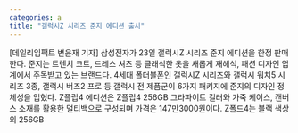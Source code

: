 ```yaml
---
categories: a
title: "갤럭시Z 시리즈 준지 에디션 출시"
---
```

[데일리임팩트 변윤재 기자] 삼성전자가 23일 갤럭시Z 시리즈 준지 에디션을 한정 판매한다. 준지는 트렌치 코트, 드레스 셔츠 등 클래식한 옷을 새롭게 재해석, 패션 디자인 업계에서 주목받고 있는 브랜드다. 4세대 폴더블폰인 갤럭시Z 시리즈와 갤럭시 워치5 시리즈 3종, 갤럭시 버즈2 프로 등 갤럭시 전 제품군이 6가지 패키지에 준지의 디자인 정체성을 입혔다. Z플립4 에디션은 Z플립4 256GB 그라파이트 컬러와 가죽 케이스, 캔버스 소재를 활용한 멀티백으로 구성되며 가격은 147만3000원이다. Z폴드4는 블랙 색상의 256GB